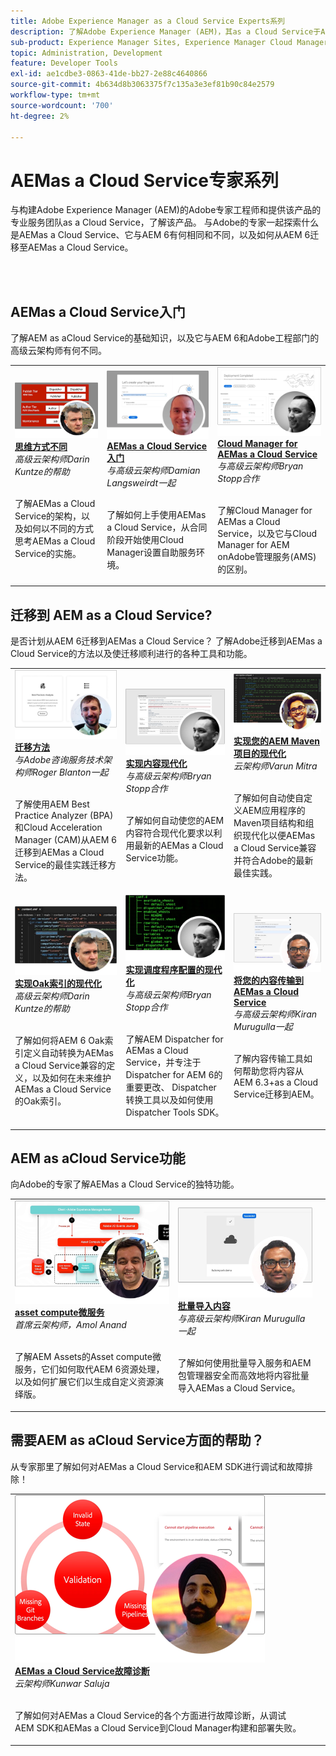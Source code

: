 ```yaml
---
title: Adobe Experience Manager as a Cloud Service Experts系列
description: 了解Adobe Experience Manager (AEM)，其as a Cloud Service于Adobe自己的专业工程师来构建它，以及专业服务来交付它。
sub-product: Experience Manager Sites, Experience Manager Cloud Manager, Experience Manager Assets
topic: Administration, Development
feature: Developer Tools
exl-id: ae1cdbe3-0863-41de-bb27-2e88c4640866
source-git-commit: 4b634d8b3063375f7c135a3e3ef81b90c84e2579
workflow-type: tm+mt
source-wordcount: '700'
ht-degree: 2%

---
```


# AEMas a Cloud Service专家系列

与构建Adobe Experience Manager (AEM)的Adobe专家工程师和提供该产品的专业服务团队as a Cloud Service，了解该产品。 与Adobe的专家一起探索什么是AEMas a Cloud Service、它与AEM 6有何相同和不同，以及如何从AEM 6迁移至AEMas a Cloud Service。

<br/> 
<br/>

## AEMas a Cloud Service入门

了解AEM as aCloud Service的基础知识，以及它与AEM 6和Adobe工程部门的高级云架构师有何不同。

<table>
  <tr>
   <td>
      <a href="../../migration/moving-to-aem-as-a-cloud-service/introduction.md">
      <img alt="思维方式不同" src="./assets/thinking-differently.png"/>
      </a>
      <div>
         <a href="../../migration/moving-to-aem-as-a-cloud-service/introduction.md"><strong>思维方式不同</strong></a>         
         <br/><em>高级云架构师Darin Kuntze的帮助</em>
      </div>
      <p>
        <br/>
         了解AEMas a Cloud Service的架构，以及如何以不同的方式思考AEMas a Cloud Service的实施。
      </p>
     </td>   
     <td>
      <a href="../../migration/moving-to-aem-as-a-cloud-service/onboarding.md">
      <img alt="AEM as a Cloud Service 入门培训" src="./assets/onboarding.png"/>
      </a>
      <div>
         <a href="../../migration/moving-to-aem-as-a-cloud-service/onboarding.md"><strong>AEMas a Cloud Service入门</strong></a>
         <br/><em>与高级云架构师Damian Langsweirdt一起</em>
      </div>
      <p>
        <br/>
         了解如何上手使用AEMas a Cloud Service，从合同阶段开始使用Cloud Manager设置自助服务环境。
      </p>
   </td>     
   </td>   
     <td>
      <a href="../../migration/moving-to-aem-as-a-cloud-service/cloud-manager.md">
      <img alt="Cloud Manager" src="./assets/cloud-manager.png"/>
      </a>
      <div>
         <a href="../../migration/moving-to-aem-as-a-cloud-service/cloud-manager.md"><strong>Cloud Manager for AEMas a Cloud Service</strong></a>
         <br/><em>与高级云架构师Bryan Stopp合作</em>
      </div>
      <p>
        <br/>
         了解Cloud Manager for AEMas a Cloud Service，以及它与Cloud Manager for AEM onAdobe管理服务(AMS)的区别。
      </p>
   </td> 
  </tr>
</table>

## 迁移到 AEM as a Cloud Service?

是否计划从AEM 6迁移到AEMas a Cloud Service？ 了解Adobe迁移到AEMas a Cloud Service的方法以及使迁移顺利进行的各种工具和功能。

<table>
  <tr>
   <td>
      <a href="../../migration/moving-to-aem-as-a-cloud-service/bpa-and-cam.md" target="_aem-experts-series-video">
      <img alt="迁移方法" src="./assets/bpa-and-cam.png"/>
      </a>
      <div>
         <a href="../../migration/moving-to-aem-as-a-cloud-service/bpa-and-cam.md" target="_aem-experts-series-video"><strong>迁移方法</strong></a>
         <br/><em>与Adobe咨询服务技术架构师Roger Blanton一起</em>
      </div>
      <p>
        <br/>
        了解使用AEM Best Practice Analyzer (BPA)和Cloud Acceleration Manager (CAM)从AEM 6迁移到AEMas a Cloud Service的最佳实践迁移方法。
      </p>
   </td>   
     <td>
      <a href="../../migration/moving-to-aem-as-a-cloud-service/aem-modernization-tools.md" target="_aem-experts-series-video">
      <img alt="实现内容现代化" src="./assets/aem-modernizer-tools.png"/>
      </a>
      <div>
         <a href="../../migration/moving-to-aem-as-a-cloud-service/aem-modernization-tools.md" target="_aem-experts-series-video"><strong>实现内容现代化</strong></a>
         <br/><em>与高级云架构师Bryan Stopp合作</em>
      </div>
      <p>
        <br/>
         了解如何自动使您的AEM内容符合现代化要求以利用最新的AEMas a Cloud Service功能。
      </p>
   </td>     
   </td>   
     <td>
      <a href="../../migration/moving-to-aem-as-a-cloud-service/repository-modernization.md" target="_aem-experts-series-video">
      <img alt="实现您的AEM Maven项目的现代化" src="./assets/repository-modernizer.png"/>
      </a>
      <div>
         <a href="../../migration/moving-to-aem-as-a-cloud-service/repository-modernization.md" target="_aem-experts-series-video"><strong>实现您的AEM Maven项目的现代化</strong></a>
         <br/><em>云架构师Varun Mitra</em>
      </div>
      <p>
        <br/>
         了解如何自动使自定义AEM应用程序的Maven项目结构和组织现代化以便AEMas a Cloud Service兼容并符合Adobe的最新最佳实践。
      </p>
   </td> 
  </tr>
  <tr>
   <td>
      <a href="../../migration/moving-to-aem-as-a-cloud-service/search-and-indexing.md" target="_aem-experts-series-video">
      <img alt="实现Oak索引的现代化" src="./assets/indexes.png"/>
      </a>
      <div>
         <a href="../../migration/moving-to-aem-as-a-cloud-service/search-and-indexing.md" target="_aem-experts-series-video"><strong>实现Oak索引的现代化</strong></a>
         <br/><em>高级云架构师Darin Kuntze的帮助</em>
      </div>
      <p>
        <br/>
        了解如何将AEM 6 Oak索引定义自动转换为AEMas a Cloud Service兼容的定义，以及如何在未来维护AEMas a Cloud Service的Oak索引。
      </p>
   </td>   
     <td>
      <a href="../../migration/moving-to-aem-as-a-cloud-service/dispatcher.md" target="_aem-experts-series-video">
      <img alt="实现调度程序配置的现代化" src="./assets/dispatcher.png"/>
      </a>
      <div>
         <a href="../../migration/moving-to-aem-as-a-cloud-service/dispatcher.md" target="_aem-experts-series-video"><strong>实现调度程序配置的现代化</strong></a>
         <br/><em>与高级云架构师Bryan Stopp合作</em>
      </div>
      <p>
        <br/>
         了解AEM Dispatcher for AEMas a Cloud Service，并专注于Dispatcher for AEM 6的重要更改、 Dispatcher转换工具以及如何使用Dispatcher Tools SDK。
      </p>
   </td>     
   </td>   
     <td>
      <a href="../../migration/moving-to-aem-as-a-cloud-service/content-migration/content-transfer-tool.md" target="_aem-experts-series-video">
      <img alt="将您的内容传输到AEMas a Cloud Service" src="./assets/content-transfer-tool.png"/>
      </a>
      <div>
         <a href="../../migration/moving-to-aem-as-a-cloud-service/content-migration/content-transfer-tool.md" target="_aem-experts-series-video"><strong>将您的内容传输到AEMas a Cloud Service</strong></a>
         <br/><em>与高级云架构师Kiran Murugulla一起</em>
      </div>
      <p>
        <br/>
         了解内容传输工具如何帮助您将内容从AEM 6.3+as a Cloud Service迁移到AEM。
      </p>
   </td> 
  </tr>  
</table>


## AEM as aCloud Service功能

向Adobe的专家了解AEMas a Cloud Service的独特功能。

<table>
  <tr>
   <td>
      <a href="../../migration/moving-to-aem-as-a-cloud-service/asset-compute-microservices.md" target="_aem-experts-series-video">
      <img alt="asset compute微服务" src="./assets/asset-compute-microservices.png"/>
      </a>
      <div>
         <a href="../../migration/moving-to-aem-as-a-cloud-service/asset-compute-microservices.md" target="_aem-experts-series-video"><strong>asset compute微服务</strong></a>
         <br/><em>首席云架构师，Amol Anand</em>
      </div>
      <p>
        <br/>
        了解AEM Assets的Asset compute微服务，它们如何取代AEM 6资源处理，以及如何扩展它们以生成自定义资源演绎版。
      </p>
   </td>   
   <td>
      <a href="../../migration/moving-to-aem-as-a-cloud-service/content-migration/bulk-import-service.md" target="_aem-experts-series-video">
      <img alt="批量导入内容" src="./assets/bulk-import.png"/>
      </a>
      <div>
         <a href="../../migration/moving-to-aem-as-a-cloud-service/content-migration/bulk-import-service.md" target="_aem-experts-series-video"><strong>批量导入内容</strong></a>
         <br/><em>与高级云架构师Kiran Murugulla一起</em>
      </div>
      <p>
        <br/>
        了解如何使用批量导入服务和AEM包管理器安全而高效地将内容批量导入AEMas a Cloud Service。
      </p>
   </td> 
    <td></td>
  </tr>
</table>

## 需要AEM as aCloud Service方面的帮助？

从专家那里了解如何对AEMas a Cloud Service和AEM SDK进行调试和故障排除！

<table>
  <tr>
   <td>
      <a href="../../migration/moving-to-aem-as-a-cloud-service/troubleshooting.md" target="_aem-experts-series-video">
      <img alt="AEMas a Cloud Service故障诊断" src="./assets/troubleshooting.png"/>
      </a>
      <div>
         <a href="../../migration/moving-to-aem-as-a-cloud-service/troubleshooting.md" 
         target="_aem-experts-series-video"><strong>AEMas a Cloud Service故障诊断</strong></a>
         <br/><em>云架构师Kunwar Saluja</em>
      </div>
      <p>
        <br/>
        了解如何对AEMas a Cloud Service的各个方面进行故障诊断，从调试AEM SDK和AEMas a Cloud Service到Cloud Manager构建和部署失败。
      </p>
   </td>   
    <td></td>
    <td></td>
  </tr>
</table>
